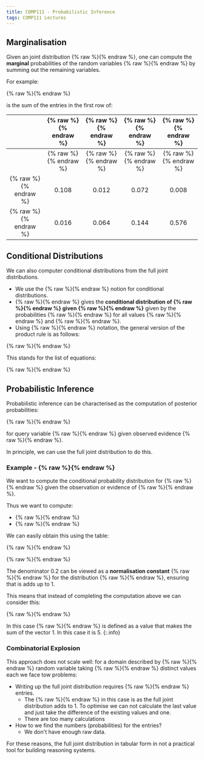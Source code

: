 ```yaml
---
title: COMP111 - Probabilistic Inference
tags: COMP111 Lectures
---
```

## Marginalisation
Given an joint distribution {% raw %}<![CDATA[\(\mathbf{P}(F_1,\ldots,F_k)\)]]>{% endraw %}, one can compute the **marginal** probabilities of the random variables {% raw %}<![CDATA[\(F_i\)]]>{% endraw %} by summing out the remaining variables.

For example:

{% raw %}<![CDATA[\[P(\text{Cavity}=1)=0.108+0.012+0.072+0.008=0.2\]]]>{% endraw %}

is the sum of the entries in the first row of:

| | {% raw %}<![CDATA[\(\text{Toothache}=1\)]]>{% endraw %} | {% raw %}<![CDATA[\(\text{Toothache}=1\)]]>{% endraw %} | {% raw %}<![CDATA[\(\text{Toothache}=0\)]]>{% endraw %} | {% raw %}<![CDATA[\(\text{Toothache}=0\)]]>{% endraw %} |
| :-: | :-: | :-: | :-: | :-: |
| | {% raw %}<![CDATA[\(\text{Catch}=1\)]]>{% endraw %} |  {% raw %}<![CDATA[\(\text{Catch}=0\)]]>{% endraw %} |  {% raw %}<![CDATA[\(\text{Catch}=1\)]]>{% endraw %} |  {% raw %}<![CDATA[\(\text{Catch}=0\)]]>{% endraw %} | 
| {% raw %}<![CDATA[\(\text{Cavity}=1\)]]>{% endraw %} | 0.108 | 0.012 | 0.072 | 0.008 |
| {% raw %}<![CDATA[\(\text{Cavity}=0\)]]>{% endraw %} | 0.016 | 0.064 | 0.144 | 0.576 |

## Conditional Distributions
We can also computer conditional distributions from the full joint distributions.

* We use the {% raw %}<![CDATA[\(\mathbf{P}\)]]>{% endraw %} notion for conditional distributions.
* {% raw %}<![CDATA[\(\mathbf{P}(F\ \vert\  G)\)]]>{% endraw %} gives the **conditional distribution of {% raw %}<![CDATA[\(F\)]]>{% endraw %} given {% raw %}<![CDATA[\(G\)]]>{% endraw %}** given by the probabilities {% raw %}<![CDATA[\(P(F=r\ \vert\  G=s)\)]]>{% endraw %} for all values {% raw %}<![CDATA[\(r\)]]>{% endraw %} and {% raw %}<![CDATA[\(s\)]]>{% endraw %}.
* Using {% raw %}<![CDATA[\(\mathbf{P}\)]]>{% endraw %} notation, the general version of the product rule is as follows:

{% raw %}<![CDATA[\[\mathbf{P}(F,G)=\mathbf{P}(F\ \vert\ G)\mathbf{P}(G)\]]]>{% endraw %}

This stands for the list of equations:

{% raw %}<![CDATA[\[
\begin{aligned}
P(F=r_1,G=s_1)&=P(F=r_1\ \vert\ G=s_1)P(G=s_1)\\
P(F=r_2,G=s_2)&=P(F=r_2\ \vert\ G=s_2)P(G=s_2)\\
\ldots&=\ldots
\end{aligned}
\]]]>{% endraw %}

## Probabilistic Inference
Probabilistic inference can be characterised as the computation of posterior probabilities:

{% raw %}<![CDATA[\[\mathbf{P}(Q\ \vert\ E_1=e_1,\ldots,E_n=e_n)\]]]>{% endraw %}

for query variable {% raw %}<![CDATA[\(Q\)]]>{% endraw %} given observed evidence {% raw %}<![CDATA[\(e_1,\ldots,e_n\)]]>{% endraw %}.

In principle, we can use the full joint distribution to do this.

### Example - {% raw %}<![CDATA[\(\mathbf{P}(\text{Cavity}\ \vert\ \text{Toothache}=1)\)]]>{% endraw %}
We want to compute the conditional probability distribution for {% raw %}<![CDATA[\(\text{Cavity}\)]]>{% endraw %} given the observation or evidence of {% raw %}<![CDATA[\(\text{Toothache}=1\)]]>{% endraw %}.

Thus we want to compute:

* {% raw %}<![CDATA[\(P(\text{Cavity}=1\ \vert\ \text{Toothache}=1)\)]]>{% endraw %}
* {% raw %}<![CDATA[\(P(\text{Cavity}=0\ \vert\ \text{Toothache}=1)\)]]>{% endraw %}

We can easily obtain this using the table:

{% raw %}<![CDATA[\[
\begin{aligned}
P(\text{Cavity}=1\ \vert\ \text{Toothache}=1)&=\frac{P(\text{Cavity}=1, \text{Toothache}=1)}{P(\text{Toothache}=1)}\\
&=\frac{0.12}{0.2}=0.6\\
\end{aligned}
\]]]>{% endraw %}

{% raw %}<![CDATA[\[
\begin{aligned}
P(\text{Cavity}=0\ \vert\ \text{Toothache}=1)&=\frac{P(\text{Cavity}=0, \text{Toothache}=1)}{P(\text{Toothache}=1)}\\
&=\frac{0.08}{0.2}=0.4
\end{aligned}
\]]]>{% endraw %}

The denominator 0.2 can be viewed as a **normalisation constant** {% raw %}<![CDATA[\(\frac{1}{\alpha}=5\)]]>{% endraw %} for the distribution {% raw %}<![CDATA[\(\mathbf{P}(\text{Cavity}\ \vert\ \text{Toothache}=1)\)]]>{% endraw %}, ensuring that is adds up to 1.

This means that instead of completing the computation above we can consider this:

{% raw %}<![CDATA[\[
\begin{aligned}
\mathbf{P}(\text{Cavity}\ \vert\ \text{Toothache}=1)&=\alpha\mathbf{P}(\text{Cavity, Toothache}=1)\\
&= \alpha(0.12,0.08)\\
&=5(0.12,0.08)\\
&= (0.6,0.4)
\end{aligned}
\]]]>{% endraw %}

In this case {% raw %}<![CDATA[\(\alpha\)]]>{% endraw %} is defined as a value that makes the sum of the vector 1. In this case it is 5.
{:.info}

### Combinatorial Explosion
This approach does not scale well: for a domain described by {% raw %}<![CDATA[\(n\)]]>{% endraw %} random variable taking {% raw %}<![CDATA[\(k\)]]>{% endraw %} distinct values each we face tow problems:

* Writing up the full joint distribution requires {% raw %}<![CDATA[\(k^n-1\)]]>{% endraw %} entries.
	* The {% raw %}<![CDATA[\(-1\)]]>{% endraw %} in this case is as the full joint distribution adds to 1. To optimise we can not calculate the last value and just take the difference of the existing values and one.
	* There are too many calculations
* How to we find the numbers (probabilities) for the entries?
	* We don't have enough raw data.

For these reasons, the full joint distribution in tabular form in not a practical tool for building reasoning systems.
